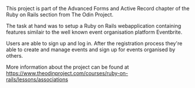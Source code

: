 This project is part of the Advanced Forms and Active Record chapter of the Ruby on Rails section from The Odin Project.

The task at hand was to setup a Ruby on Rails webapplication containing features similair to the well known event organisation platform Eventbrite.

Users are able to sign up and log in. After the registration process they're able to create and manage events and sign up for events organised by others.

More information about the project can be found at https://www.theodinproject.com/courses/ruby-on-rails/lessons/associations